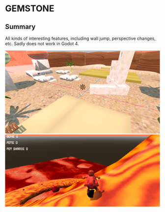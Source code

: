# GEMSTONE

## Summary

All kinds of interesting features, including wall jump, perspective changes, etc. Sadly does not work in Godot 4.

![alt text](media/screenshot1.png)
![alt text](media/screenshot2.png)
